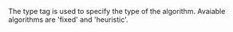 The type tag is used to specify the type of the algorithm. Avaiable algorithms
are 'fixed' and 'heuristic'.
